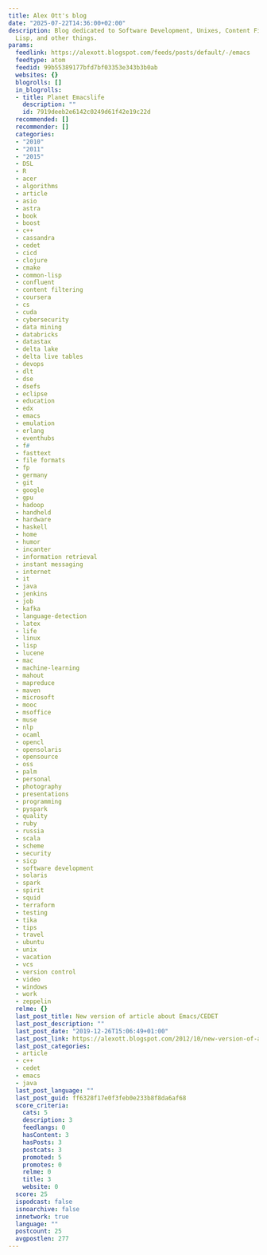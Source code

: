 ```yaml
---
title: Alex Ott's blog
date: "2025-07-22T14:36:00+02:00"
description: Blog dedicated to Software Development, Unixes, Content Filtering, Emacs,
  Lisp, and other things.
params:
  feedlink: https://alexott.blogspot.com/feeds/posts/default/-/emacs
  feedtype: atom
  feedid: 99b55389177bfd7bf03353e343b3b0ab
  websites: {}
  blogrolls: []
  in_blogrolls:
  - title: Planet Emacslife
    description: ""
    id: 7919deeb2e6142c0249d61f42e19c22d
  recommended: []
  recommender: []
  categories:
  - "2010"
  - "2011"
  - "2015"
  - DSL
  - R
  - acer
  - algorithms
  - article
  - asio
  - astra
  - book
  - boost
  - c++
  - cassandra
  - cedet
  - cicd
  - clojure
  - cmake
  - common-lisp
  - confluent
  - content filtering
  - coursera
  - cs
  - cuda
  - cybersecurity
  - data mining
  - databricks
  - datastax
  - delta lake
  - delta live tables
  - devops
  - dlt
  - dse
  - dsefs
  - eclipse
  - education
  - edx
  - emacs
  - emulation
  - erlang
  - eventhubs
  - f#
  - fasttext
  - file formats
  - fp
  - germany
  - git
  - google
  - gpu
  - hadoop
  - handheld
  - hardware
  - haskell
  - home
  - humor
  - incanter
  - information retrieval
  - instant messaging
  - internet
  - it
  - java
  - jenkins
  - job
  - kafka
  - language-detection
  - latex
  - life
  - linux
  - lisp
  - lucene
  - mac
  - machine-learning
  - mahout
  - mapreduce
  - maven
  - microsoft
  - mooc
  - msoffice
  - muse
  - nlp
  - ocaml
  - opencl
  - opensolaris
  - opensource
  - oss
  - palm
  - personal
  - photography
  - presentations
  - programming
  - pyspark
  - quality
  - ruby
  - russia
  - scala
  - scheme
  - security
  - sicp
  - software development
  - solaris
  - spark
  - spirit
  - squid
  - terraform
  - testing
  - tika
  - tips
  - travel
  - ubuntu
  - unix
  - vacation
  - vcs
  - version control
  - video
  - windows
  - work
  - zeppelin
  relme: {}
  last_post_title: New version of article about Emacs/CEDET
  last_post_description: ""
  last_post_date: "2019-12-26T15:06:49+01:00"
  last_post_link: https://alexott.blogspot.com/2012/10/new-version-of-article-about-emacscedet.html
  last_post_categories:
  - article
  - c++
  - cedet
  - emacs
  - java
  last_post_language: ""
  last_post_guid: ff6328f17e0f3feb0e233b8f8da6af68
  score_criteria:
    cats: 5
    description: 3
    feedlangs: 0
    hasContent: 3
    hasPosts: 3
    postcats: 3
    promoted: 5
    promotes: 0
    relme: 0
    title: 3
    website: 0
  score: 25
  ispodcast: false
  isnoarchive: false
  innetwork: true
  language: ""
  postcount: 25
  avgpostlen: 277
---
```

